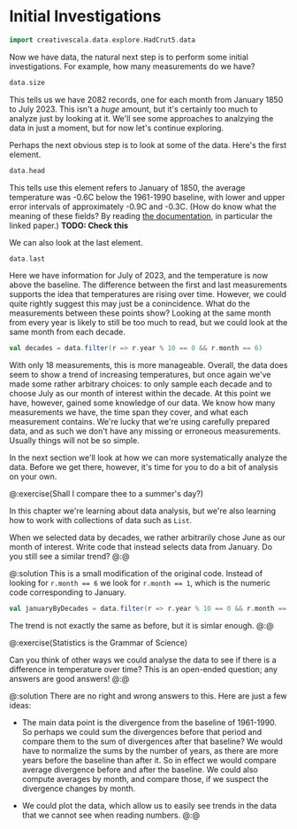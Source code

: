 # Initial Investigations

```scala mdoc:invisible
import creativescala.data.explore.HadCrut5.data
```
Now we have data, the natural next step is to perform some initial investigations.
For example, how many measurements do we have?

```scala mdoc
data.size
```

This tells us we have 2082 records, one for each month from January 1850 to July 2023.
This isn't a *huge* amount, but it's certainly too much to analyze just by looking at it.
We'll see some approaches to analzying the data in just a moment, but for now let's continue exploring.

Perhaps the next obvious step is to look at some of the data.
Here's the first element.

```scala mdoc
data.head
```

This tells use this element refers to January of 1850, the average temperature was -0.6C below the 1961-1990 baseline, with lower and upper error intervals of approximately -0.9C and -0.3C. (How do know what the meaning of these fields? By reading [the documentation][hadcrut5], in particular the linked paper.) **TODO: Check this**

We can also look at the last element.

```scala mdoc
data.last
```

Here we have information for July of 2023, and the temperature is now above the baseline. 
The difference between the first and last measurements supports the idea that temperatures are rising over time.
However, we could quite rightly suggest this may just be a conincidence.
What do the measurements between these points show?
Looking at the same month from every year is likely to still be too much to read, but we could look at the same month from each decade.

```scala mdoc
val decades = data.filter(r => r.year % 10 == 0 && r.month == 6)
```

With only 18 measurements, this is more manageable. 
Overall, the data does seem to show a trend of increasing temperatures, but once again we've made some rather arbitrary choices: to only sample each decade and to choose July as our month of interest within the decade.
At this point we have, however, gained some knowledge of our data.
We know how many measurements we have, the time span they cover, and what each measurement contains.
We're lucky that we're using carefully prepared data, and as such we don't have any missing or erroneous measurements.
Usually things will not be so simple.

In the next section we'll look at how we can more systematically analyze the data.
Before we get there, however, it's time for you to do a bit of analysis on your own.

[hadcrut5]: https://www.metoffice.gov.uk/hadobs/hadcrut5/index.html


@:exercise(Shall I compare thee to a summer's day?)

In this chapter we're learning about data analysis, but we're also learning how to work with collections of data such as `List`.

When we selected data by decades, we rather arbitrarily chose June as our month of interest.
Write code that instead selects data from January. 
Do you still see a similar trend?
@:@


@:solution
This is a small modification of the original code. 
Instead of looking for `r.month == 6` we look for  `r.month == 1`,
which is the numeric code corresponding to January.

```scala mdoc
val januaryByDecades = data.filter(r => r.year % 10 == 0 && r.month == 1)
```

The trend is not exactly the same as before, but it is simlar enough.
@:@


@:exercise(Statistics is the Grammar of Science)

Can you think of other ways we could analyse the data to see if there is a difference in temperature over time? This is an open-ended question; any answers are good answers!
@:@

@:solution
There are no right and wrong answers to this. Here are just a few ideas:

- The main data point is the divergence from the baseline of 1961-1990. So perhaps we could sum the divergences before that period and compare them to the sum of divergences after that baseline? We would have to normalize the sums by the number of years, as there are more years before the baseline than after it. So in effect we would compare average divergence before and after the baseline. We could also compute averages by month, and compare those, if we suspect the divergence changes by month.

- We could plot the data, which allow us to easily see trends in the data that we cannot see when reading numbers.
@:@

